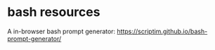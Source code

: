 # bash resources
A in-browser bash prompt generator: https://scriptim.github.io/bash-prompt-generator/
